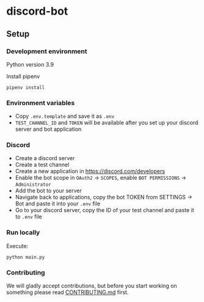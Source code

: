 # discord-bot
## Setup
### Development environment

Python version 3.9

Install pipenv


```
pipenv install
```

### Environment variables
* Copy `.env.template` and save it as `.env`
* `TEST_CHANNEL_ID` and `TOKEN` will be available after you set up your discord server and bot application

### Discord
* Create a discord server
* Create a test channel 
* Create a new application in https://discord.com/developers 
* Enable the bot scope in `OAuth2` -> `SCOPES`, enable `BOT PERMISSIONS` -> `Administrator`
* Add the bot to your server
* Navigate back to applications, copy the bot TOKEN from SETTINGS -> Bot and paste it into your `.env` file
* Go to your discord server, copy the ID of your test channel and paste it to `.env` file

### Run locally
Execute:

```
python main.py
```

### Contributing
We will gladly accept contributions, but before you start working on something please read 
[CONTRIBUTING.md](docs/CONTRIBUTING.md) first.
